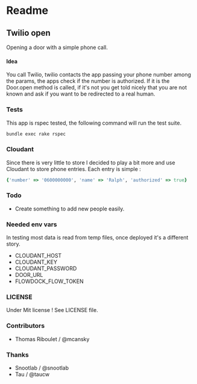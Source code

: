 # Readme

## Twilio open

Opening a door with a simple phone call.

#### Idea

You call Twilio, twilio contacts the app passing your phone number among the params, the apps check if the number is authorized. If it is the Door.open method is called, if it's not you get told nicely that you are not known and ask if you want to be redirected to a real human.

### Tests

This app is rspec tested, the following command will run the test suite.

```sh
bundle exec rake rspec
```

### Cloudant

Since there is very little to store I decided to play a bit more and use Cloudant to store phone entries. Each entry is simple :

```ruby
{'number' => '0600000000', 'name' => 'Ralph', 'authorized' => true}
```

### Todo

* Create something to add new people easily.


### Needed env vars

In testing most data is read from temp files, once deployed it's a different story.
* CLOUDANT_HOST
* CLOUDANT_KEY
* CLOUDANT_PASSWORD
* DOOR_URL
* FLOWDOCK_FLOW_TOKEN
### LICENSE

Under Mit license ! See LICENSE file.

### Contributors

* Thomas Riboulet / @mcansky

### Thanks

* Snootlab / @snootlab
* Tau / @taucw
